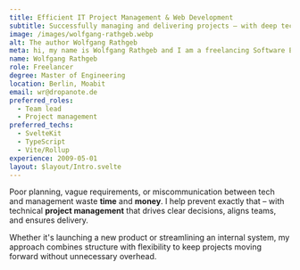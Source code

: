 ```yaml
---
title: Efficient IT Project Management & Web Development
subtitle: Successfully managing and delivering projects – with deep technical expertise
image: /images/wolfgang-rathgeb.webp
alt: The author Wolfgang Rathgeb
meta: hi, my name is Wolfgang Rathgeb and I am a freelancing Software Engineer specialising in JavaScript / TypeScript. However, my original degree was in embedded systems.
name: Wolfgang Rathgeb
role: Freelancer
degree: Master of Engineering
location: Berlin, Moabit
email: wr@dropanote.de
preferred_roles:
  - Team lead
  - Project management
preferred_techs:
  - SvelteKit
  - TypeScript
  - Vite/Rollup
experience: 2009-05-01
layout: $layout/Intro.svelte
---
```


Poor planning, vague requirements, or miscommunication between tech and management waste **time** and **money**. I help prevent exactly that – with technical **project management** that drives clear decisions, aligns teams, and ensures delivery.

Whether it's launching a new product or streamlining an internal system, my approach combines structure with flexibility to keep projects moving forward without unnecessary overhead.
